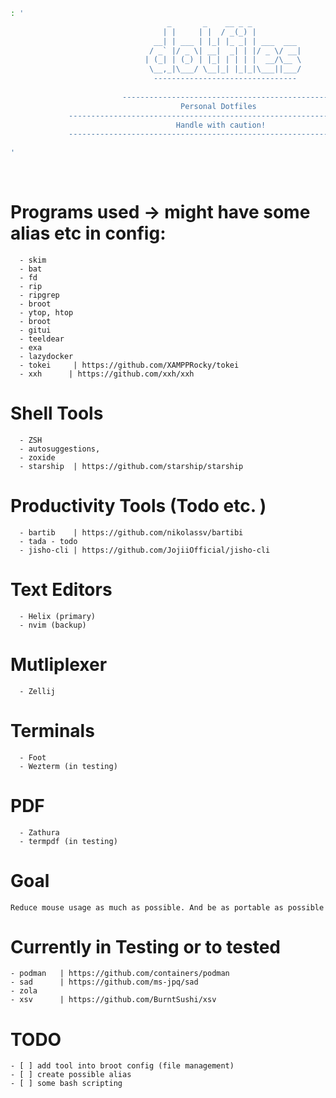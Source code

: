 ```bash
: '
                                   _       _    __ _ _
                                  | |     | |  / _(_) |
                                __| | ___ | |_| |_ _| | ___  ___
                               / _` |/ _ \| __|  _| | |/ _ \/ __|
                              | (_| | (_) | |_| | | | |  __/\__ \
                               \__,_|\___/ \__|_| |_|_|\___||___/
                                --------------------------------
                           
                         ----------------------------------------------
                                      Personal Dotfiles 
             -----------------------------------------------------------------------
                                     Handle with caution!
             -----------------------------------------------------------------------
    
'
```

<br />


# Programs used -> might have some alias etc in config:
      - skim
      - bat
      - fd
      - rip
      - ripgrep
      - broot
      - ytop, htop
      - broot
      - gitui
      - teeldear
      - exa 
      - lazydocker
      - tokei     | https://github.com/XAMPPRocky/tokei  
      - xxh      | https://github.com/xxh/xxh
      
# Shell Tools 
      - ZSH
      - autosuggestions, 
      - zoxide 
      - starship  | https://github.com/starship/starship
    
# Productivity Tools (Todo etc. )
      - bartib    | https://github.com/nikolassv/bartibi
      - tada - todo 
      - jisho-cli | https://github.com/JojiiOfficial/jisho-cli
# Text Editors
      - Helix (primary)
      - nvim (backup)

# Mutliplexer
      - Zellij 

# Terminals 
      - Foot
      - Wezterm (in testing)
# PDF
      - Zathura
      - termpdf (in testing)
 
# Goal
    Reduce mouse usage as much as possible. And be as portable as possible

# Currently in Testing or to tested
    - podman   | https://github.com/containers/podman
    - sad      | https://github.com/ms-jpq/sad
    - zola
    - xsv      | https://github.com/BurntSushi/xsv



# TODO
    - [ ] add tool into broot config (file management)
    - [ ] create possible alias
    - [ ] some bash scripting
    